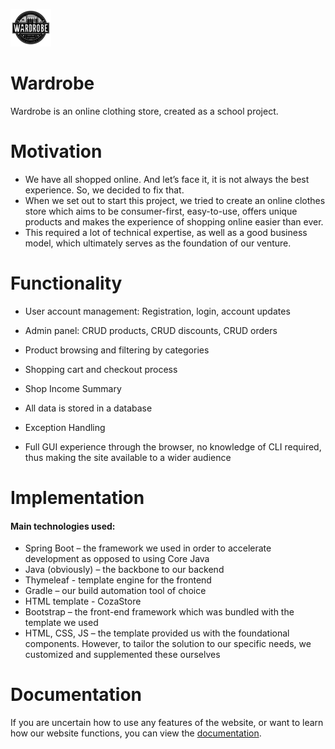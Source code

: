 ![Logo](src/main/resources/static/images/icons/pin.png)
# Wardrobe
Wardrobe is an online clothing store, created as a school project.

# Motivation
- We have all shopped online. And let’s face it, it is not always the best experience. So, we decided to fix that.
- When we set out to start this project, we tried to create an online clothes store which aims to be consumer-first, easy-to-use, offers unique products and makes the experience of shopping online easier than ever.
- This required a lot of technical expertise, as well as a good business model, which ultimately serves as the foundation of our venture.
# Functionality
- User account management: Registration, login, account updates
- Admin panel: CRUD products, CRUD discounts, CRUD orders
- Product browsing and filtering by categories
- Shopping cart and checkout process
- Shop Income Summary

- All data is stored in a database
- Exception Handling
- Full GUI experience through the browser, no knowledge of CLI required, thus making the site available to a wider audience
# Implementation
#### Main technologies used:
- Spring Boot – the framework we used in order to accelerate development as opposed to using Core Java
- Java (obviously) – the backbone to our backend
- Thymeleaf - template engine for the frontend
- Gradle – our build automation tool of choice
- HTML template - CozaStore
- Bootstrap – the front-end framework which was bundled with the template we used
- HTML, CSS, JS – the template provided us with the foundational components. However, to tailor the solution to our specific needs, we customized and supplemented these ourselves
# Documentation
If you are uncertain how to use any features of the website, or want to learn how our website functions, you can view the [documentation](docs/Documentation.md).
